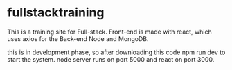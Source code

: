 # fullstacktraining

This is a training site for Full-stack.
Front-end is made with react, which uses axios for the
Back-end Node and MongoDB.

this is in development phase, so after downloading this code
npm run dev to start the system.
node server runs on port 5000 and react on port 3000.
